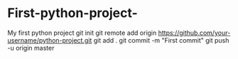 # First-python-project-
My first python project 
git init
git remote add origin https://github.com/your-username/python-project.git
git add .
git commit -m "First commit"
git push -u origin master
